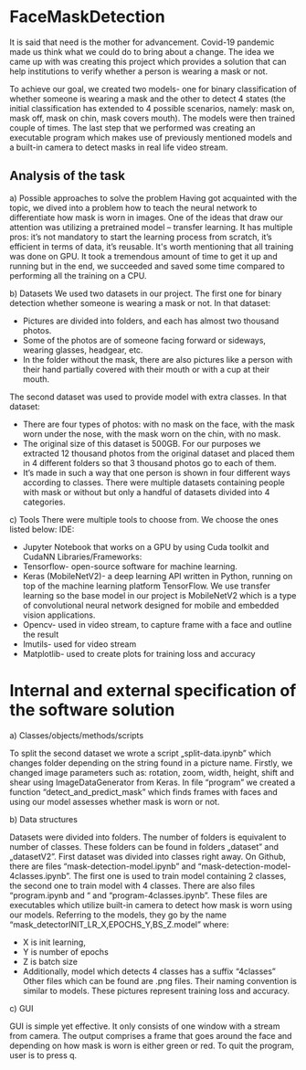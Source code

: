 # FaceMaskDetection

It is said that need is the mother for advancement. Covid-19 pandemic made us think what we could do to bring about a change. The idea we came up with was creating this project which provides a solution that can help institutions to verify whether a person is wearing a mask or not. 

To achieve our goal, we created two models- one for binary classification of whether someone is wearing a mask and the other to detect 4 states (the initial classification has extended to 4 possible scenarios, namely: mask on, mask off, mask on chin, mask covers mouth). The models were then trained couple of times. The last step that we performed was creating an executable program which makes use of previously mentioned models and a built-in camera to detect masks in real life video stream.

## Analysis of the task

a) Possible approaches to solve the problem
Having got acquainted with the topic, we dived into a problem how to teach the neural network to differentiate how mask is worn in images. One of the ideas that draw our attention was utilizing a pretrained model – transfer learning. It has multiple pros: it’s not mandatory to start the learning process from scratch, it’s efficient in terms of data, it’s reusable. 
It's worth mentioning that all training was done on GPU. It took a tremendous amount of time to get it up and running but in the end, we succeeded and saved some time compared to performing all the training on a CPU.

b)	Datasets
We used two datasets in our project. The first one for binary detection whether someone is wearing a mask or not. In that dataset: 
-	Pictures are divided into folders, and each has almost two thousand photos.
-	Some of the photos are of someone facing forward or sideways, wearing glasses, headgear, etc.
-	In the folder without the mask, there are also pictures like a person with their hand partially covered with their mouth or with a cup at their mouth.

The second dataset was used to provide model with extra classes. In that dataset:
-	There are four types of photos: with no mask on the face, with the mask worn under the nose, with the mask worn on the chin, with no mask.
-	The original size of this dataset is 500GB. For our purposes we extracted 12 thousand photos from the original dataset and placed them in 4 different folders so that 3 thousand photos go to each of them.
-	It’s made in such a way that one person is shown in four different ways according to classes.
There were multiple datasets containing people with mask or without but only a handful of datasets divided into 4 categories.

c)	Tools
There were multiple tools to choose from. We choose the ones listed below:
IDE:
- Jupyter Notebook that works on a GPU by using Cuda toolkit and CudaNN
Libraries/Frameworks: 
-	Tensorflow- open-source software for machine learning.
-	Keras (MobileNetV2)- a deep learning API written in Python, running on top of the machine learning platform TensorFlow. We use transfer learning so the base model in our project is MobileNetV2 which is a type of convolutional neural network designed for mobile and embedded vision applications.
-	Opencv- used in video stream, to capture frame with a face and outline the result
-	Imutils- used for video stream
-	Matplotlib- used to create plots for training loss and accuracy

# Internal and external specification of the software solution
a)	Classes/objects/methods/scripts

To split the second dataset we wrote a script „split-data.ipynb” which changes folder depending on the string found in a picture name.
Firstly, we changed image parameters such as: rotation, zoom, width, height, shift and shear using ImageDataGenerator from Keras. 
In file “program” we created a function “detect_and_predict_mask” which finds frames with faces and using our model assesses whether mask is worn or not. 

b)	Data structures

Datasets were divided into folders. The number of folders is equivalent to number of classes. These folders can be found in folders „dataset” and „datasetV2”. First dataset was divided into classes right away. 
On Github, there are files “mask-detection-model.ipynb” and “mask-detection-model-4classes.ipynb”. The first one is used to train model containing 2 classes, the second one to train model with 4 classes. There are also files “program.ipynb and “ and “program-4classes.ipynb”. These files are executables which utilize built-in camera to detect how mask is worn using our models.
Referring to the models, they go by the name “mask_detectorINIT_LR_X,EPOCHS_Y,BS_Z.model” where: 
-	X is init learning, 
-	Y is number of epochs
-	Z is batch size
-	Additionally, model which detects 4 classes has a suffix “4classes”
Other files which can be found are .png files. Their naming convention is similar to models. These pictures represent training loss and accuracy.

c)	GUI

GUI is simple yet effective. It only consists of one window with a stream from camera. The output comprises a frame that goes around the face and depending on how mask is worn is either green or red. To quit the program, user is to press q.


